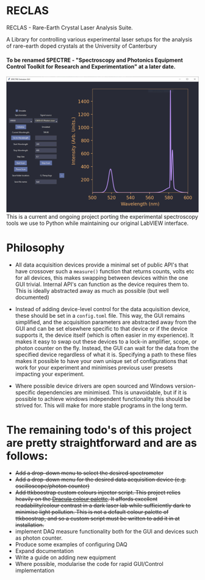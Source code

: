 # RECLAS
RECLAS - Rare-Earth Crystal Laser Analysis Suite.

A Library for controlling various experimental laser setups for the analysis of rare-earth doped crystals at the University of Canterbury

#### To be renamed SPECTRE - "Spectroscopy and Photonics Equipment Control Toolkit for Research and Experimentation" at a later date. 

<div align="center">
    <img src="./images/GUI_v2_windows.png" width="700" alt="GUI">
</div>
This is a current and ongoing project porting the experimental spectroscopy tools we use to Python while maintaining our original LabVIEW interface. 


# Philosophy
 
- All data acquisition devices provide a minimal set of public API's that have crossover such a `measure()` function that returns counts, volts etc for all devices, this makes swapping between devices within the one GUI trivial. Internal API's can function as the device requires them to. This is ideally abstracted away as much as possible (but well documented)

- Instead of adding device-level control for the data acquisition device, these should be set in a `config.toml` file. This way, the GUI remains simplified, and the acquisition parameters are abstracted away from the GUI and can be set elsewhere specific to that device or if the device supports it, the device itself (which is often easier in my experience). It makes it easy to swap out these devices to a lock-in amplifier, scope, or photon counter on the fly. Instead, the GUI can wait for the data from the specified device regardless of what it is. Specifying a path to these files makes it possible to have your own unique set of configurations that work for your experiment and minimises previous user presets impacting your experiment. 

- Where possible device drivers are open sourced and Windows version-specific dependencies are minimised. This is unavoidable, but if it is possible to achieve windows independent functionality this should be strived for. This will make for more stable programs in the long term. 

# The remaining todo's of this project are pretty straightforward and are as follows:
- ~~Add a drop-down menu to select the desired spectrometer~~
- ~~Add a drop-down menu for the desired data acquisition device (e.g. oscilloscope/photon counter)~~
- ~~Add ttkboostrap custom colours injector script. This project relies heavily on the [Dracula colour palette](https://draculatheme.com/). It affords excellent readability/colour contrast in a dark laser lab while sufficiently dark to minimise light pollution. This is not a default colour palette of ttkboostrap, and so a custom script must be written to add it in at installation.~~
- implement DAQ measure functionality both for the GUI and devices such as photon counter. 
- Produce some examples of configuring DAQ
- Expand documentation 
- Write a guide on adding new equipment
- Where possible, modularise the code for rapid GUI/Control implementation

